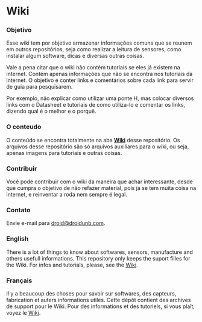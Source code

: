 # Wiki

### Objetivo

Esse wiki tem por objetivo armazenar informações comuns que se reunem em outros repositórios, seja como realizar a leitura de sensores, como instalar algum software, dicas e diversas outras coisas.

Vale a pena citar que o wiki não contém tutoriais se eles já existem na internet. Contém apenas informações que não se encontra nos tutoriais da internet. O objetivo é conter links e comentários sobre cada link para servir de guia para pesquisarem.

Por exemplo, não explicar como utilizar uma ponte H, mas colocar diversos links com o Datasheet e tutoriais de como utiliza-lo e comentar os links, dizendo qual é o melhor e o porquê.

### O conteudo

O conteúdo se encontra totalmente na aba [**Wiki**](https://github.com/UnbDroid/Wiki/wiki) desse repositório. Os arquivos desse repositório são só arquivos auxiliares para o wiki, ou seja, apenas imagens para tutoriais e outras coisas.

### Contribuir

Você pode contribuir com o wiki da maneira que achar interessante, desde que cumpra o objetivo de não refazer material, pois já se tem muita coisa na internet, e reinventar a roda nem sempre é legal.

### Contato

Envie e-mail para droid@droidunb.com.

### English

There is a lot of things to know about softwares, sensors, manufacture and others usefull informations.
This repository only keeps the suport filles for the Wiki.
For infos and tutorials, please, see the [Wiki](https://github.com/UnbDroid/Wiki/wiki).

### Français

Il y a beaucoup des choses pour savoir sur softwares, des capteurs, fabrication et auters informations utiles.
Cette dépôt contient des archives de support pour le Wiki.
Pour des informations et des tutoriels, si vous plaît, voyez le [Wiki](https://github.com/UnbDroid/Wiki/wiki).
